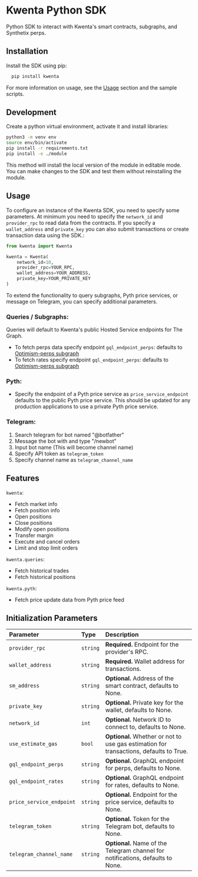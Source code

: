 # Kwenta Python SDK

Python SDK to interact with Kwenta's smart contracts, subgraphs, and Synthetix perps.

## Installation

Install the SDK using pip:

```bash
  pip install kwenta
```

For more information on usage, see the [Usage](#usage) section and the sample scripts.

## Development

Create a python virtual environment, activate it and install libraries:

```bash
python3 -m venv env
source env/bin/activate
pip install -r requirements.txt
pip install -e ./module
```

This method will install the local version of the module in editable mode. You can make changes to the SDK and test them without reinstalling the module.

## Usage

To configure an instance of the Kwenta SDK, you need to specify some parameters. At minimum you need to specify the `network_id` and `provider_rpc` to read data from the contracts. If you specify a `wallet_address` and `private_key` you can also submit transactions or create transaction data using the SDK.:

```python
from kwenta import Kwenta

kwenta = Kwenta(
    network_id=10,
    provider_rpc=YOUR_RPC,
    wallet_address=YOUR_ADDRESS,
    private_key=YOUR_PRIVATE_KEY
)
```

To extend the functionality to query subgraphs, Pyth price services, or message on Telegram, you can specify additional parameters.

### Queries / Subgraphs:

Queries will default to Kwenta's public Hosted Service endpoints for The Graph.

- To fetch perps data specify endpoint `gql_endpoint_perps`: defaults to [Optimism-perps subgraph](https://thegraph.com/hosted-service/subgraph/kwenta/optimism-perps)
- To fetch rates specify endpoint `gql_endpoint_perps`: defaults to [Optimism-perps subgraph](https://thegraph.com/hosted-service/subgraph/kwenta/optimism-perps)

### Pyth:

- Specify the endpoint of a Pyth price service as `price_service_endpoint` defaults to the public Pyth price service. This should be updated for any production applications to use a private Pyth price service.

### Telegram:

1. Search telegram for bot named "@botfather"
2. Message the bot with and type "/newbot"
3. Input bot name (This will become channel name)
4. Specify API token as `telegram_token`
5. Specify channel name as `telegram_channel_name`

## Features

`kwenta`:

- Fetch market info
- Fetch position info
- Open positions
- Close positions
- Modify open positions
- Transfer margin
- Execute and cancel orders
- Limit and stop limit orders

`kwenta.queries`:

- Fetch historical trades
- Fetch historical positions

`kwenta.pyth`:

- Fetch price update data from Pyth price feed

## Initialization Parameters

| Parameter                | Type     | Description                                                                            |
| :----------------------- | :------- | :------------------------------------------------------------------------------------- |
| `provider_rpc`           | `string` | **Required.** Endpoint for the provider's RPC.                                         |
| `wallet_address`         | `string` | **Required.** Wallet address for transactions.                                         |
| `sm_address`             | `string` | **Optional.** Address of the smart contract, defaults to None.                         |
| `private_key`            | `string` | **Optional.** Private key for the wallet, defaults to None.                            |
| `network_id`             | `int`    | **Optional.** Network ID to connect to, defaults to None.                              |
| `use_estimate_gas`       | `bool`   | **Optional.** Whether or not to use gas estimation for transactions, defaults to True. |
| `gql_endpoint_perps`     | `string` | **Optional.** GraphQL endpoint for perps, defaults to None.                            |
| `gql_endpoint_rates`     | `string` | **Optional.** GraphQL endpoint for rates, defaults to None.                            |
| `price_service_endpoint` | `string` | **Optional.** Endpoint for the price service, defaults to None.                        |
| `telegram_token`         | `string` | **Optional.** Token for the Telegram bot, defaults to None.                            |
| `telegram_channel_name`  | `string` | **Optional.** Name of the Telegram channel for notifications, defaults to None.        |
